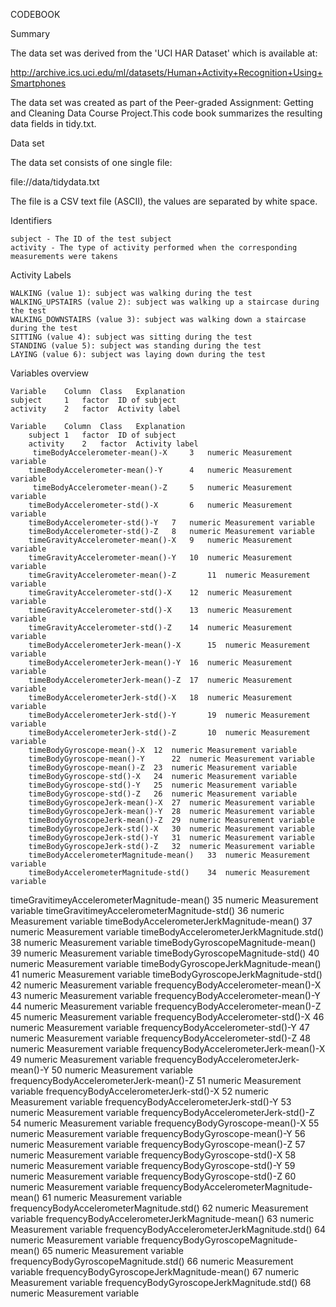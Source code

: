 CODEBOOK

Summary

The data set was derived from the 'UCI HAR Dataset' which is available at:

http://archive.ics.uci.edu/ml/datasets/Human+Activity+Recognition+Using+Smartphones

The data set was created as part of the Peer-graded Assignment: Getting and Cleaning Data Course Project.This code book summarizes the resulting data fields in tidy.txt.

Data set

The data set consists of one single file:

file://data/tidydata.txt

The file is a CSV text file (ASCII), the values are separated by white space.


Identifiers

    subject - The ID of the test subject
    activity - The type of activity performed when the corresponding measurements were takens
Activity Labels

    WALKING (value 1): subject was walking during the test
    WALKING_UPSTAIRS (value 2): subject was walking up a staircase during the test
    WALKING_DOWNSTAIRS (value 3): subject was walking down a staircase during the test
    SITTING (value 4): subject was sitting during the test
    STANDING (value 5): subject was standing during the test
    LAYING (value 6): subject was laying down during the test

Variables overview

    Variable 	Column 	Class 	Explanation
    subject 	1 	factor 	ID of subject
    activity 	2 	factor 	Activity label
 
    Variable	Column	Class	Explanation
        subject	1	factor	ID of subject
        activity	2	factor	Activity label
         timeBodyAccelerometer-mean()-X  	3	numeric	Measurement variable
        timeBodyAccelerometer-mean()-Y  	4	numeric	Measurement variable
         timeBodyAccelerometer-mean()-Z 	5	numeric	Measurement variable
        timeBodyAccelerometer-std()-X     	6	numeric	Measurement variable
        timeBodyAccelerometer-std()-Y	7	numeric	Measurement variable
        timeBodyAccelerometer-std()-Z 	8	numeric	Measurement variable
        timeGravityAccelerometer-mean()-X 	9	numeric	Measurement variable
        timeGravityAccelerometer-mean()-Y 	10	numeric	Measurement variable
        timeGravityAccelerometer-mean()-Z   	11	numeric	Measurement variable
        timeGravityAccelerometer-std()-X	12	numeric	Measurement variable
        timeGravityAccelerometer-std()-X	13	numeric	Measurement variable
        timeGravityAccelerometer-std()-Z   	14	numeric	Measurement variable
        timeBodyAccelerometerJerk-mean()-X    	15	numeric	Measurement variable
        timeBodyAccelerometerJerk-mean()-Y	16	numeric	Measurement variable
        timeBodyAccelerometerJerk-mean()-Z 	17	numeric	Measurement variable
        timeBodyAccelerometerJerk-std()-X 	18	numeric	Measurement variable
        timeBodyAccelerometerJerk-std()-Y   	19	numeric	Measurement variable
        timeBodyAccelerometerJerk-std()-Z   	10	numeric	Measurement variable
        timeBodyGyroscope-mean()-X 	12	numeric	Measurement variable
        timeBodyGyroscope-mean()-Y   	22	numeric	Measurement variable
        timeBodyGyroscope-mean()-Z 	23	numeric	Measurement variable
        timeBodyGyroscope-std()-X  	24	numeric	Measurement variable
        timeBodyGyroscope-std()-Y	25	numeric	Measurement variable
        timeBodyGyroscope-std()-Z 	26	numeric	Measurement variable
        timeBodyGyroscopeJerk-mean()-X	27	numeric	Measurement variable
        timeBodyGyroscopeJerk-mean()-Y	28	numeric	Measurement variable
        timeBodyGyroscopeJerk-mean()-Z	29	numeric	Measurement variable
        timeBodyGyroscopeJerk-std()-X	30	numeric	Measurement variable
        timeBodyGyroscopeJerk-std()-Y	31	numeric	Measurement variable
        timeBodyGyroscopeJerk-std()-Z	32	numeric	Measurement variable
        timeBodyAccelerometerMagnitude-mean()	33	numeric	Measurement variable
        timeBodyAccelerometerMagnitude-std()	34	numeric	Measurement variable
timeGravitimeyAccelerometerMagnitude-mean()	35	numeric	Measurement variable
timeGravitimeyAccelerometerMagnitude-std()	36	numeric	Measurement variable
timeBodyAccelerometerJerkMagnitude-mean()	37	numeric	Measurement variable
timeBodyAccelerometerJerkMagnitude.std()	38	numeric	Measurement variable
timeBodyGyroscopeMagnitude-mean()	39	numeric	Measurement variable
timeBodyGyroscopeMagnitude-std()	40	numeric	Measurement variable
timeBodyGyroscopeJerkMagnitude-mean()	41	numeric	Measurement variable
timeBodyGyroscopeJerkMagnitude-std()	42	numeric	Measurement variable
frequencyBodyAccelerometer-mean()-X	43	numeric	Measurement variable
frequencyBodyAccelerometer-mean()-Y	44	numeric	Measurement variable
frequencyBodyAccelerometer-mean()-Z	45	numeric	Measurement variable
frequencyBodyAccelerometer-std()-X	46	numeric	Measurement variable
frequencyBodyAccelerometer-std()-Y	47	numeric	Measurement variable
frequencyBodyAccelerometer-std()-Z	48	numeric	Measurement variable
frequencyBodyAccelerometerJerk-mean()-X	49	numeric	Measurement variable
frequencyBodyAccelerometerJerk-mean()-Y	50	numeric	Measurement variable
frequencyBodyAccelerometerJerk-mean()-Z	51	numeric	Measurement variable
frequencyBodyAccelerometerJerk-std()-X	52	numeric	Measurement variable
frequencyBodyAccelerometerJerk-std()-Y	53	numeric	Measurement variable
frequencyBodyAccelerometerJerk-std()-Z	54	numeric	Measurement variable
frequencyBodyGyroscope-mean()-X	55	numeric	Measurement variable
frequencyBodyGyroscope-mean()-Y	56	numeric	Measurement variable
frequencyBodyGyroscope-mean()-Z	57	numeric	Measurement variable
frequencyBodyGyroscope-std()-X	58	numeric	Measurement variable
frequencyBodyGyroscope-std()-Y	59	numeric	Measurement variable
frequencyBodyGyroscope-std()-Z	60	numeric	Measurement variable
frequencyBodyAccelerometerMagnitude-mean()	61	numeric	Measurement variable
frequencyBodyAccelerometerMagnitude.std()	62	numeric	Measurement variable
frequencyBodyAccelerometerJerkMagnitude-mean() 	63	numeric	Measurement variable
frequencyBodyAccelerometerJerkMagnitude.std()	64	numeric	Measurement variable
frequencyBodyGyroscopeMagnitude-mean()	65	numeric	Measurement variable
frequencyBodyGyroscopeMagnitude.std()	66	numeric	Measurement variable
frequencyBodyGyroscopeJerkMagnitude-mean()	67	numeric	Measurement variable
frequencyBodyGyroscopeJerkMagnitude.std()	68	numeric	Measurement variable


